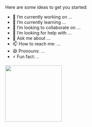 Here are some ideas to get you started:

- 🔭 I’m currently working on ...
- 🌱 I’m currently learning ...
- 👯 I’m looking to collaborate on ...
- 🤔 I’m looking for help with ...
- 💬 Ask me about ...
- 📫 How to reach me: ...
- 😄 Pronouns: ...
- ⚡ Fun fact: ..

<div>
  <a href="https://github.com/devgabrielferraz">
  <img height="180cm" src="https://github-readme-stats.vercel.app/api?username=devgabrielferraz&show_icons=true&theme=dark">
  
  
</div>
